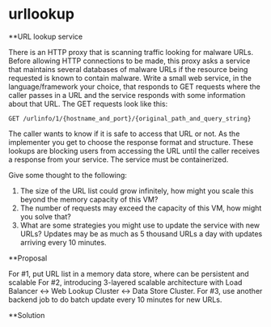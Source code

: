# urllookup

**URL lookup service

There is an HTTP proxy that is scanning traffic looking for malware URLs. Before allowing HTTP connections to be made, this proxy asks a service that maintains several databases of malware   URLs if the resource being requested is known to contain malware. Write a small web service,   in the language/framework your choice, that responds to GET requests where the caller passes   in a URL and the service responds with some information about that URL. The GET requests look   like this:

```GET /urlinfo/1/{hostname_and_port}/{original_path_and_query_string}```

The caller wants to know if it is safe to access that URL or not. As the implementer you get to choose the response format and structure. These lookups are blocking users from accessing the URL until the caller receives a response from your service. The service must be containerized.

Give some thought to the following:
1. The size of the URL list could grow infinitely, how might you scale this beyond the memory capacity of this VM?
2. The number of requests may exceed the capacity of this VM, how might you solve that?
3. What are some strategies you might use to update the service with new URLs? Updates may be as much as 5 thousand URLs a day with updates arriving every 10 minutes.

**Proposal

For #1, put URL list in a memory data store, where can be persistent and scalable
For #2, introducing 3-layered scalable architecture with Load Balancer <-> Web Lookup Cluster <-> Data Store Cluster.
For #3, use another backend job to do batch update every 10 minutes for new URLs.


**Solution

